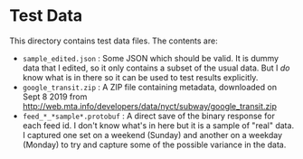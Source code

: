 # Test Data

This directory contains test data files. The contents are:

* `sample_edited.json` : Some JSON which should be valid. It is dummy data that I edited, so it only contains a subset of the usual data. But I _do_ know what is in there so it can be used to test results explicitly.
* `google_transit.zip` : A ZIP file containing metadata, downloaded on Sept 8 2019 from http://web.mta.info/developers/data/nyct/subway/google_transit.zip
* `feed_*_*sample*.protobuf` : A direct save of the binary response for each feed id. I don't know what's in here but it is a sample of "real" data. I captured one set on a weekend (Sunday) and another on a weekday (Monday) to try and capture some of the possible variance in the data.

